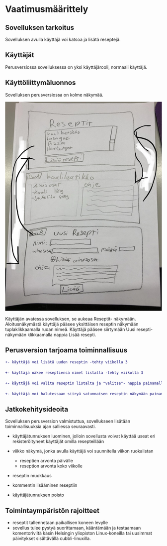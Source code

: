  # Vaatimusmäärittely

## Sovelluksen tarkoitus 

Sovelluksen avulla käyttäjä voi katsoa ja lisätä reseptejä. 

## Käyttäjät

Perusversiossa sovelluksessa on yksi käyttäjärooli, normaali käyttäjä.

## Käyttöliittymäluonnos 

Sovelluksen perusversiossa on kolme näkymää. 


<img src="https://github.com/Eddiejjay/ot-harjoitustyo/blob/master/ReseptiXApp/dokumentaatio/Kuvat/Kayttoliittyma.jpg">


Käyttäjän avatessa sovelluksen, se aukeaa Reseptit- näkymään. Aloitusnäkymästä käyttäjä pääsee yksittäisen reseptin näkymään tuplaklikkaamalla ruoan nimeä.
Käyttäjä pääsee siirtymään Uusi resepti- näkymään klikkaamalla nappia Lisää resepti.



## Perusversion tarjoama toiminnallisuus

```diff 
+- käyttäjä voi lisätä uuden reseptin -tehty viikolla 3

+- käyttäjä näkee reseptiensä nimet listalla -tehty viikolla 3

+- käyttäjä voi valita reseptin listalta ja "valitse"- nappia painamalla siirtyy yksittäisen reseptin näkymään - tehty viikolla 4

+- käyttäjä voi halutessaan siiryä satunnaisen reseptin näkymään painamalla "satunnainen"- nappia - tehty viikolla 4
```


## Jatkokehitysideoita 

Sovelluksen perusversion valmistuttua, sovellukseen lisätään toiminnallisuuksia ajan salliessa seuraavasti.
 
 - käyttäjätunnuksen luominen, jolloin sovellusta voivat käyttää useat
eri rekisteröityneet käyttäjät omilla resepteillään

- viikko näkymä, jonka avulla käyttäjä voi suunnitella viikon ruokalistan 
  - reseptien arvonta päivälle 
  - reseption arvonta koko viikolle 

- reseptin muokkaus 

- kommentin lisääminen reseptiin 

- käyttäjätunnuksen poisto 


## Toimintaympäristön rajoitteet
- reseptit tallennetaan paikallisen koneen levylle
- sovellus tulee pystyä suorittamaan, kääntämään ja testaamaan komentoriviltä
käsin Helsingin yliopiston Linux-koneilla tai uusimmat päivitykset
sisältävällä cubbli-linuxilla. 
